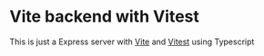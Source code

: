 # Vite backend with Vitest

This is just a Express server with [Vite](https://vitejs.dev/) and [Vitest](https://vitest.dev) using Typescript
